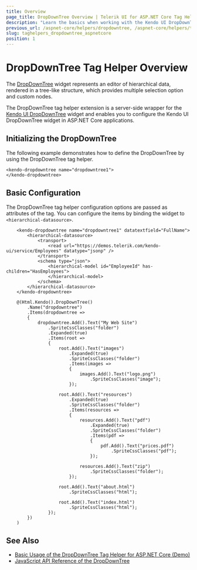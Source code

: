```yaml
---
title: Overview
page_title: DropDownTree Overview | Telerik UI for ASP.NET Core Tag Helpers
description: "Learn the basics when working with the Kendo UI DropDownTree tag helper for ASP.NET Core (MVC 6 or ASP.NET Core MVC)."
previous_url: /aspnet-core/helpers/dropdowntree, /aspnet-core/helpers/tag-helpers/dropdowntree
slug: taghelpers_dropdowntree_aspnetcore
position: 1
---
```


# DropDownTree Tag Helper Overview

The [DropDownTree](http://docs.telerik.com/kendo-ui/controls/editors/dropdowntree/overview) widget represents an editor of hierarchical data, rendered in a tree-like structure, which provides multiple selection option and custom nodes.

The DropDownTree tag helper extension is a server-side wrapper for the [Kendo UI DropDownTree](http://demos.telerik.com/kendo-ui/dropdowntree/index) widget and enables you to configure the Kendo UI DropDownTree widget in ASP.NET Core applications.

## Initializing the DropDownTree

The following example demonstrates how to define the DropDownTree by using the DropDownTree tag helper.

    <kendo-dropdowntree name="dropdowntree1">
    </kendo-dropdowntree>

## Basic Configuration

The DropDownTree tag helper configuration options are passed as attributes of the tag. You can configure the items by binding the widget to `<hierarchical-datasource>`.

```tagHelper
    <kendo-dropdowntree name="dropdowntree1" datatextfield="FullName">
        <hierarchical-datasource>
            <transport>
                <read url="https://demos.telerik.com/kendo-ui/service/Employees" datatype="jsonp" />
            </transport>
            <schema type="json">
                <hierarchical-model id="EmployeeId" has-children="HasEmployees">
                </hierarchical-model>
            </schema>
        </hierarchical-datasource>
    </kendo-dropdowntree>
```
```cshtml
    @(Html.Kendo().DropDownTree()
        .Name("dropdowntree")
        .Items(dropdowntree =>
        {
            dropdowntree.Add().Text("My Web Site")
                .SpriteCssClasses("folder")
                .Expanded(true)
                .Items(root =>
                {
                    root.Add().Text("images")
                        .Expanded(true)
                        .SpriteCssClasses("folder")
                        .Items(images =>
                        {
                            images.Add().Text("logo.png")
                                .SpriteCssClasses("image");
                        });

                    root.Add().Text("resources")
                        .Expanded(true)
                        .SpriteCssClasses("folder")
                        .Items(resources =>
                        {
                            resources.Add().Text("pdf")
                                .Expanded(true)
                                .SpriteCssClasses("folder")
                                .Items(pdf =>
                                {
                                    pdf.Add().Text("prices.pdf")
                                        .SpriteCssClasses("pdf");
                                });

                            resources.Add().Text("zip")
                                .SpriteCssClasses("folder");
                        });

                    root.Add().Text("about.html")
                        .SpriteCssClasses("html");

                    root.Add().Text("index.html")
                        .SpriteCssClasses("html");
                });
        })
    )
```

## See Also

* [Basic Usage of the DropDownTree Tag Helper for ASP.NET Core (Demo)](https://demos.telerik.com/aspnet-core/dropdowntree/tag-helper)
* [JavaScript API Reference of the DropDownTree](https://docs.telerik.com/kendo-ui/api/javascript/ui/dropdowntree)

